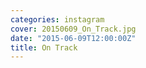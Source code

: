 ```yaml
---
categories: instagram
cover: 20150609_On_Track.jpg
date: "2015-06-09T12:00:00Z"
title: On Track
---
```

